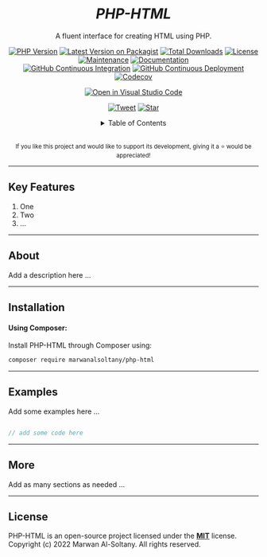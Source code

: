 <!-- add a logo here if there is any, a <br/> after the image is recommended -->

<h1 align="center"><i>PHP-HTML</i></h1>

<div align="center">

A fluent interface for creating HTML using PHP.

<!-- variable are defined at the end of the file -->

[![PHP Version][php-icon]][php-href]
[![Latest Version on Packagist][version-icon]][version-href]
[![Total Downloads][downloads-icon]][downloads-href]
[![License][license-icon]][license-href]
[![Maintenance][maintenance-icon]][maintenance-href]
[![Documentation][documentation-icon]][documentation-href]
<br>
[![GitHub Continuous Integration][github-ci-icon]][github-ci-href]
[![GitHub Continuous Deployment][github-cd-icon]][github-cd-href]
[![Codecov][codecov-icon]][codecov-href]
<!-- [![Codacy Coverage][codacy-coverage-icon]][codacy-coverage-href] -->
<!-- [![Codacy Grade][codacy-grade-icon]][codacy-grade-href] -->

[![Open in Visual Studio Code][vscode-icon]][vscode-href]

[![Tweet][tweet-icon]][tweet-href] [![Star][github-stars-icon]][github-stars-href]

<details>
<summary>Table of Contents</summary>
<p>

[About](#about)<br/>
[Installation](#installation)<br/>
[Examples](#examples)<br/>
[More](#more)<br/>
[Changelog](./CHANGELOG.md)

</p>
</details>

<br/>

<sup>If you like this project and would like to support its development, giving it a :star: would be appreciated!</sup>

<!-- add an image here if there is any, a <br/> before the image is recommended -->

</div>


---


## Key Features

1. One
2. Two
3. ...


---


## About

Add a description here ...


---


## Installation

#### Using Composer:

Install PHP-HTML through Composer using:

```sh
composer require marwanalsoltany/php-html
```

<!-- add as many installation methods here as needed -->


---


## Examples

Add some examples here ...

```php

// add some code here

```


---


## More

Add as many sections as needed ...


---


## License

PHP-HTML is an open-source project licensed under the [**MIT**](./LICENSE) license.
<br/>
Copyright (c) 2022 Marwan Al-Soltany. All rights reserved.
<br/>










<!-- edit icons as needed -->
[php-icon]: https://img.shields.io/badge/php-%3E=8.0-yellow?style=flat&logo=php
[version-icon]: https://img.shields.io/packagist/v/MarwanAlsoltany/php-html.svg?style=flat&logo=packagist
[downloads-icon]: https://img.shields.io/packagist/dt/MarwanAlsoltany/php-html.svg?style=flat&logo=packagist
[license-icon]: https://img.shields.io/badge/license-MIT-red.svg?style=flat&logo=github
[maintenance-icon]: https://img.shields.io/badge/maintained-yes-orange.svg?style=flat&logo=github
[documentation-icon]: https://img.shields.io/website-up-down-blue-red/http/MarwanAlsoltany.github.io/php-html.svg
<!-- GitHub Actions native badges -->
<!-- [github-ci-icon]: https://github.com/MarwanAlsoltany/php-html/actions/workflows/ci.yml/badge.svg -->
<!-- [github-cd-icon]: https://github.com/MarwanAlsoltany/php-html/actions/workflows/cd.yml/badge.svg -->
[github-ci-icon]: https://img.shields.io/github/workflow/status/MarwanAlsoltany/php-html/CI?style=flat&logo=github
[github-cd-icon]: https://img.shields.io/github/workflow/status/MarwanAlsoltany/php-html/CD?style=flat&logo=github
[codecov-icon]: https://codecov.io/gh/MarwanAlsoltany/php-html/branch/master/graph/badge.svg?token=CODECOV_TOKEN
<!-- [codacy-coverage-icon]: https://app.codacy.com/project/badge/Coverage/YOUR_CODACY_PROJECT_TOKEN -->
<!-- [codacy-grade-icon]: https://app.codacy.com/project/badge/Grade/YOUR_CODACY_PROJECT_TOKEN -->
[vscode-icon]: https://img.shields.io/static/v1?logo=visualstudiocode&label=&message=Open%20in%20VS%20Code&labelColor=2c2c32&color=007acc&logoColor=007acc
[tweet-icon]: https://img.shields.io/twitter/url/http/shields.io.svg?style=social
[github-stars-icon]: https://img.shields.io/github/stars/MarwanAlsoltany/php-html.svg?style=social&label=Star

<!-- edit urls as needed -->
[php-href]: https://github.com/MarwanAlsoltany/php-html/search?l=php
[version-href]: https://packagist.org/packages/MarwanAlsoltany/php-html
[downloads-href]: https://packagist.org/packages/MarwanAlsoltany/php-html/stats
[license-href]: ./LICENSE
[maintenance-href]: https://github.com/MarwanAlsoltany/php-html/graphs/commit-activity
[documentation-href]: https://MarwanAlsoltany.github.io/php-html
[github-ci-href]: https://github.com/MarwanAlsoltany/php-html/actions
[github-cd-href]: https://github.com/MarwanAlsoltany/php-html/actions
[codecov-href]: https://codecov.io/gh/MarwanAlsoltany/php-html
<!-- [codacy-coverage-href]: https://app.codacy.com/project/badge/Coverage/YOUR_CODACY_PROJECT_TOKEN -->
<!-- [codacy-grade-href]: https://app.codacy.com/project/badge/Grade/YOUR_CODACY_PROJECT_TOKEN -->
[vscode-href]: https://open.vscode.dev/MarwanAlsoltany/php-html
[tweet-href]: https://twitter.com/intent/tweet?url=https%3A%2F%2Fgithub.com%2FMarwanAlsoltany%2Fphp-html&text=Check%20out%MarwanAlsoltany%2Fphp-html%20on%20GitHub%21
[github-stars-href]: https://github.com/MarwanAlsoltany/php-html/stargazers
